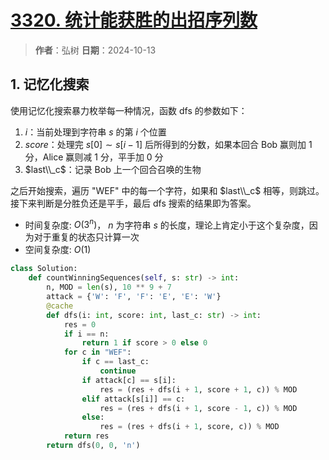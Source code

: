 # [3320. 统计能获胜的出招序列数](https://leetcode.cn/problems/count-the-number-of-winning-sequences/description/)

> **作者**：弘树
> **日期**：2024-10-13

## 1. 记忆化搜索

使用记忆化搜索暴力枚举每一种情况，函数 dfs 的参数如下：

1. $i$：当前处理到字符串 $s$ 的第 $i$ 个位置
2. $score$：处理完 $s[0] \sim s[i - 1]$ 后所得到的分数，如果本回合 Bob 赢则加 1 分，Alice 赢则减 1 分，平手加 0 分
3. $last\\_c$：记录 Bob 上一个回合召唤的生物

之后开始搜索，遍历 "WEF" 中的每一个字符，如果和 $last\\_c$ 相等，则跳过。接下来判断是分胜负还是平手，最后 dfs 搜索的结果即为答案。

- 时间复杂度: $O(3^{n})$， $n$ 为字符串 $s$ 的长度，理论上肯定小于这个复杂度，因为对于重复的状态只计算一次
- 空间复杂度: $O(1)$

```python
class Solution:
    def countWinningSequences(self, s: str) -> int:
        n, MOD = len(s), 10 ** 9 + 7
        attack = {'W': 'F', 'F': 'E', 'E': 'W'}
        @cache
        def dfs(i: int, score: int, last_c: str) -> int:
            res = 0
            if i == n:
                return 1 if score > 0 else 0
            for c in "WEF":
                if c == last_c:
                    continue
                if attack[c] == s[i]:
                    res = (res + dfs(i + 1, score + 1, c)) % MOD
                elif attack[s[i]] == c:
                    res = (res + dfs(i + 1, score - 1, c)) % MOD
                else:
                    res = (res + dfs(i + 1, score, c)) % MOD
            return res
        return dfs(0, 0, 'n')
```
